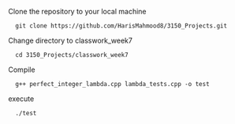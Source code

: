Clone the repository to your local machine

      git clone https://github.com/HarisMahmood8/3150_Projects.git
      
Change directory to classwork_week7

      cd 3150_Projects/classwork_week7
Compile

      g++ perfect_integer_lambda.cpp lambda_tests.cpp -o test
execute

      ./test
